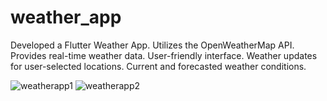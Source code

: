 # weather_app

Developed a Flutter Weather App.
Utilizes the OpenWeatherMap API.
Provides real-time weather data.
User-friendly interface.
Weather updates for user-selected locations.
Current and forecasted weather conditions.

![weatherapp1](https://github.com/patil-paresh/WeatherApp/assets/130557013/cd0666bb-a492-4ac2-bb10-65aea1224bc1)
![weatherapp2](https://github.com/patil-paresh/WeatherApp/assets/130557013/125c1029-93eb-449c-909c-badef411d0e3)
